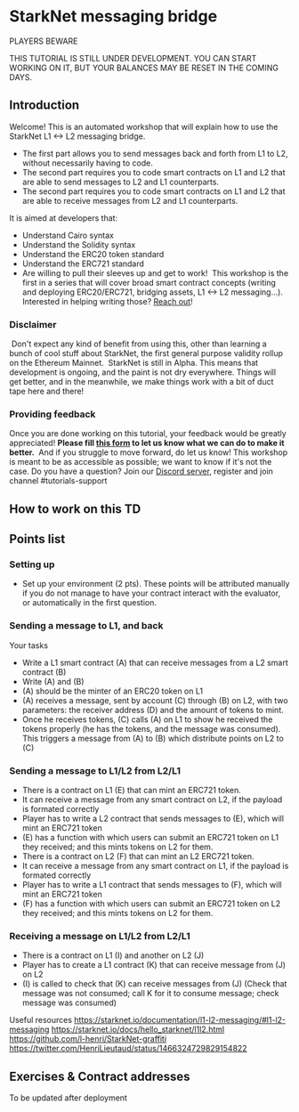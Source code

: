 # StarkNet messaging bridge

PLAYERS BEWARE

THIS TUTORIAL IS STILL UNDER DEVELOPMENT. YOU CAN START WORKING ON IT, BUT YOUR BALANCES MAY BE RESET IN THE COMING DAYS.

## Introduction
Welcome! This is an automated workshop that will explain how to use the StarkNet L1 <-> L2 messaging bridge. 
- The first part allows you to send messages back and forth from L1 to L2, without necessarily having to code.
- The second part requires you to code smart contracts on L1 and L2 that are able to send messages to L2 and L1 counterparts.
- The second part requires you to code smart contracts on L1 and L2 that are able to receive messages from L2 and L1 counterparts.

It is aimed at developers that:
- Understand Cairo syntax
- Understand the Solidity syntax
- Understand the ERC20 token standard
- Understand the ERC721 standard
- Are willing to pull their sleeves up and get to work!
​
This workshop is the first in a series that will cover broad smart contract concepts (writing and deploying ERC20/ERC721, bridging assets, L1 <-> L2 messaging...). 
Interested in helping writing those? [Reach out](https://twitter.com/HenriLieutaud)!
​

### Disclaimer
​
Don't expect any kind of benefit from using this, other than learning a bunch of cool stuff about StarkNet, the first general purpose validity rollup on the Ethereum Mainnet.
​
StarkNet is still in Alpha. This means that development is ongoing, and the paint is not dry everywhere. Things will get better, and in the meanwhile, we make things work with a bit of duct tape here and there!
​

### Providing feedback
Once you are done working on this tutorial, your feedback would be greatly appreciated! 
**Please fill [this form](https://forms.reform.app/starkware/untitled-form-4/kaes2e) to let us know what we can do to make it better.** 
​
And if you struggle to move forward, do let us know! This workshop is meant to be as accessible as possible; we want to know if it's not the case.
​
Do you have a question? Join our [Discord server](https://discord.gg/YHz7drT3), register and join channel #tutorials-support
​

## How to work on this TD

## Points list

### Setting up
- Set up your environment (2 pts). 
These points will be attributed manually if you do not manage to have your contract interact with the evaluator, or automatically in the first question.

### Sending a message to L1, and back
Your tasks
- Write a L1 smart contract (A) that can receive messages from a L2 smart contract (B)
- Write (A) and (B)
- (A) should be the minter of an ERC20 token on L1
- (A) receives a message, sent by account (C) through (B) on L2, with two parameters: the receiver address (D) and the amount of tokens to mint.
- Once he receives tokens, (C) calls (A) on L1 to show he received the tokens properly (he has the tokens, and the message was consumed). This triggers a message from (A) to (B) which distribute points on L2 to (C)

### Sending a message to L1/L2 from L2/L1
- There is a contract on L1 (E) that can mint an ERC721 token.
- It can receive a message from any smart contract on L2, if the payload is formated correctly
- Player has to write a L2 contract that sends messages to (E), which will mint an ERC721 token
- (E) has a function with which users can submit an ERC721 token on L1 they received; and this mints tokens on L2 for them.
- There is a contract on L2 (F) that can mint an L2 ERC721 token.
- It can receive a message from any smart contract on L1, if the payload is formated correctly
- Player has to write a L1 contract that sends messages to (F), which will mint an ERC721 token
- (F) has a function with which users can submit an ERC721 token on L2 they received; and this mints tokens on L2 for them.


### Receiving a message on L1/L2 from L2/L1
- There is a contract on L1 (I) and another on L2 (J)
- Player has to create a L1 contract (K) that can receive message from (J) on L2
- (I) is called to check that (K) can receive messages from (J) (Check that message was not consumed; call K for it to consume message; check message was consumed)

Useful resources
https://starknet.io/documentation/l1-l2-messaging/#l1-l2-messaging
https://starknet.io/docs/hello_starknet/l1l2.html
https://github.com/l-henri/StarkNet-graffiti
https://twitter.com/HenriLieutaud/status/1466324729829154822

## Exercises & Contract addresses 
To be updated after deployment
​
​
